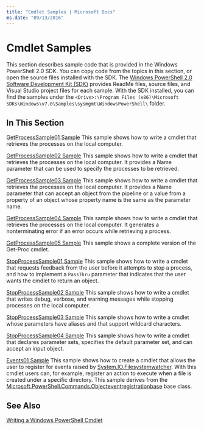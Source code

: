 ```yaml
---
title: "Cmdlet Samples | Microsoft Docs"
ms.date: "09/13/2016"
---
```

# Cmdlet Samples

This section describes sample code that is provided in the Windows PowerShell 2.0 SDK. You can copy code from the topics in this section, or open the source files installed with the SDK. The [Windows PowerShell 2.0 Software Development Kit (SDK)](https://www.microsoft.com/en-us/download/details.aspx?id=2560) provides ReadMe files, source files, and Visual Studio project files for each sample. With the SDK installed, you can find the samples under the `<Drive>:\Program Files (x86)\Microsoft SDKs\Windows\v7.0\Samples\sysmgmt\WindowsPowerShell\` folder.

## In This Section

[GetProcessSample01 Sample](./getprocesssample01-sample.md)
This sample shows how to write a cmdlet that retrieves the processes on the local computer.

[GetProcessSample02 Sample](./getprocesssample02-sample.md)
This sample shows how to write a cmdlet that retrieves the processes on the local computer. It provides a Name parameter that can be used to specify the processes to be retrieved.

[GetProcessSample03 Sample](./getprocesssample03-sample.md)
This sample shows how to write a cmdlet that retrieves the processes on the local computer. It provides a Name parameter that can accept an object from the pipeline or a value from a property of an object whose property name is the same as the parameter name.

[GetProcessSample04 Sample](./getprocesssample04-sample.md)
This sample shows how to write a cmdlet that retrieves the processes on the local computer. It generates a nonterminating error if an error occurs while retrieving a process.

[GetProcessSample05 Sample](./getprocesssample05-sample.md)
This sample shows a complete version of the Get-Proc cmdlet.

[StopProcessSample01 Sample](./stopprocesssample01-sample.md)
This sample shows how to write a cmdlet that requests feedback from the user before it attempts to stop a process, and how to implement a `PassThru` parameter that indicates that the user wants the cmdlet to return an object.

[StopProcessSample02 Sample](./stopprocesssample02-sample.md)
This sample shows how to write a cmdlet that writes debug, verbose, and warning messages while stopping processes on the local computer.

[StopProcessSample03 Sample](./stopprocesssample03-sample.md)
This sample shows how to write a cmdlet whose parameters have aliases and that support wildcard characters.

[StopProcessSample04 Sample](./stopprocesssample04-sample.md)
This sample shows how to write a cmdlet that declares parameter sets, specifies the default parameter set, and can accept an input object.

[Events01 Sample](./events01-sample.md)
This sample shows how to create a cmdlet that allows the user to register for events raised by [System.IO.Filesystemwatcher](/dotnet/api/System.IO.FileSystemWatcher). With this cmdlet users can, for example, register an action to execute when a file is created under a specific directory. This sample derives from the [Microsoft.PowerShell.Commands.Objecteventregistrationbase](/dotnet/api/Microsoft.PowerShell.Commands.ObjectEventRegistrationBase) base class.

## See Also

[Writing a Windows PowerShell Cmdlet](./writing-a-windows-powershell-cmdlet.md)
